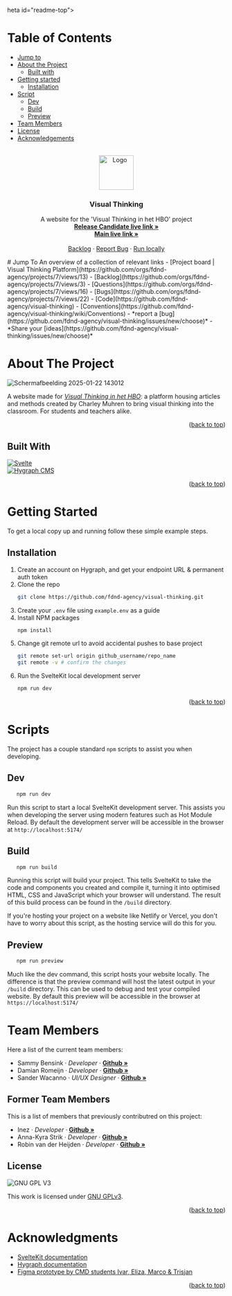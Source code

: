 heta id="readme-top"></a>
# Table of Contents
- [Jump to](#jump-to)
- [About the Project](#about-the-project)
  - [Built with](#built-with)
- [Getting started](#getting-started)
  - [Installation](#installation)
- [Script](#script)
  - [Dev](#dev)
  - [Build](#build)
  - [Preview](#preview) 
- [Team Members](#team-members)
- [License](#license)
- [Acknowledgements](#acknowledgements)
<!-- PROJECT LOGO -->
<br />
<div align="center">
  <a href="https://github.com/fdnd-agency/visual-thinking">
    <img src="https://visualthinking.school/images/visual-thinking-hbo-logo.svg" alt="Logo" width="80" height="80">
  </a>

<h3 align="center">Visual Thinking</h3>

  <p align="center">
    A website for the 'Visual Thinking in het HBO' project
    <br />
    <a href="https://visualthinking.agency.fdnd.nl"><strong>Release Candidate live link »</strong></a>
    <br />
    <a href="https://visualthinking.school/"><strong>Main live link »</strong></a>
    <br />
    <br />
    <a href="https://github.com/orgs/fdnd-agency/projects/7/views/3">Backlog</a>
    ·
    <a href="https://github.com/fdnd-agency/visual-thinking/issues/new">Report Bug</a>
    ·
    <a href="https://github.com/fdnd-agency/visual-thinking?tab=readme-ov-file#getting-started">Run locally</a>
  </p>
</div>
<!-- JUMP TO -->
# Jump To 
An overview of a collection of relevant links
- [Project board | Visual Thinking Platform](https://github.com/orgs/fdnd-agency/projects/7/views/13)
	- [Backlog](https://github.com/orgs/fdnd-agency/projects/7/views/3)
	- [Questions](https://github.com/orgs/fdnd-agency/projects/7/views/16)
	- [Bugs](https://github.com/orgs/fdnd-agency/projects/7/views/22)
- [Code](https://github.com/fdnd-agency/visual-thinking)
- [Conventions](https://github.com/fdnd-agency/visual-thinking/wiki/Conventions)
- *report a [bug](https://github.com/fdnd-agency/visual-thinking/issues/new/choose)*
- *Share your [ideas](https://github.com/fdnd-agency/visual-thinking/issues/new/choose)*

<!-- ABOUT THE PROJECT -->
# About The Project
![Schermafbeelding 2025-01-22 143012](https://github.com/user-attachments/assets/8d685648-7539-4955-858c-a23bd77eccdc)

A website made for [*Visual Thinking in het HBO*](https://visualthinking.school): a platform housing articles and methods created by Charley Muhren to bring visual thinking into the classroom. For students and teachers alike.

<p align="right">(<a href="#readme-top">back to top</a>)</p>

## Built With

[![Svelte](https://img.shields.io/badge/Svelte-4A4A55?style=for-the-badge&logo=svelte&logoColor=FF3E00)](https://svelte.dev/) <br>
[![Hygraph CMS](https://img.shields.io/badge/Hygraph_CMS-101B42?style=for-the-badge&logo=graphql&logoColor=ffffff)](https://hygraph.com/)

<p align="right">(<a href="#readme-top">back to top</a>)</p>

# Getting Started

To get a local copy up and running follow these simple example steps.

## Installation

1. Create an account on Hygraph, and get your endpoint URL & permanent auth token
2. Clone the repo
   ```sh
   git clone https://github.com/fdnd-agency/visual-thinking.git
   ```
3. Create your `.env` file using `example.env` as a guide
4. Install NPM packages
   ```sh
   npm install
   ```
5. Change git remote url to avoid accidental pushes to base project
   ```sh
   git remote set-url origin github_username/repo_name
   git remote -v # confirm the changes
   ```
6. Run the SvelteKit local development server
   ```sh
   npm run dev
   ```

<p align="right">(<a href="#readme-top">back to top</a>)</p>

<!-- IMPORTANT SCRIPTS -->
# Scripts
The project has a couple standard `npm` scripts to assist you when developing.

## Dev
```sh
   npm run dev
```

Run this script to start a local SvelteKit development server. This assists you when developing the server using modern features such as Hot Module Reload. By default the development server will be accessible in the browser at `http://localhost:5174/`

## Build
```sh
   npm run build
```

Running this script will build your project. This tells SvelteKit to take the code and components you created and compile it, turning it into optimised HTML, CSS and JavaScript which your browser will understand. The result of this build process can be found in the `/build` directory. 

If you're hosting your project on a website like Netlify or Vercel, you don't have to worry about this script, as the hosting service will do this for you.

## Preview
```sh
   npm run preview
```

Much like the dev command, this script hosts your website locally. The difference is that the preview command will host the latest output in your `/build` directory. This can be used to debug and test your compiled website. By default this preview will be accessible in the browser at `https://localhost:5174/`

<!-- TEAM MEMBERS -->
# Team Members
Here a list of the current team members:
- Sammy Bensink · <i>Developer</i> · <a href="https://github.com/SamaraFellaDina"><strong>Github »</strong></a>
- Damian Romeijn · <i>Developer</i> · <a href="https://github.com/DamianR2004"><strong>Github »</strong></a>
- Sander Wacanno · <i>UI/UX Designer</i> · <a href="https://github.com/sanderwacanno"><strong>Github »</strong></a>

## Former Team Members
This is a list of members that previously contributred on this project:
- Inez · <i>Developer</i> · <a href="https://github.com/Einanas"><strong>Github »</strong></a>
- Anna-Kyra Strik · <i>Developer</i> · <a href="https://github.com/Anna-Kyra"><strong>Github »</strong></a>
- Robin van der Heijden · <i>Developer</i> · <a href="https://github.com/Robin1224"><strong>Github »</strong></a>


<!-- LICENSE -->
## License

![GNU GPL V3](https://www.gnu.org/graphics/gplv3-127x51.png)

This work is licensed under [GNU GPLv3](./LICENSE).

<p align="right">(<a href="#readme-top">back to top</a>)</p>

<!-- ACKNOWLEDGMENTS -->
# Acknowledgments

* [SvelteKit documentation](https://svelte.dev/docs/kit/introduction)
* [Hygraph documentation](https://hygraph.com/docs)
* [Figma prototype by CMD students Ivar, Eliza, Marco & Trisjan](https://www.figma.com/proto/BcmZb4clafkTX1UM1GN3F2/Prototype-v3-Visual-Thinking-in-het-HBO?node-id=21%3A995&starting-point-node-id=21%3A995&scaling=scale-down)

<p align="right">(<a href="#readme-top">back to top</a>)</p>
